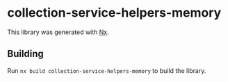 # collection-service-helpers-memory

This library was generated with [Nx](https://nx.dev).

## Building

Run `nx build collection-service-helpers-memory` to build the library.
